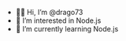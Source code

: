 - 🖖🏻 Hi, I’m @drago73
- 👀 I’m interested in Node.js
- 🌱 I’m currently learning Node.js

<!---
drago73/drago73 is a ✨ special ✨ repository because its `README.md` (this file) appears on your GitHub profile.
You can click the Preview link to take a look at your changes.
--->
